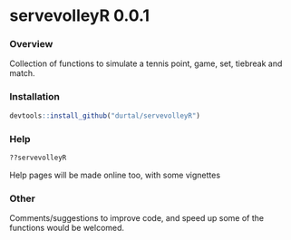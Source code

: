 servevolleyR 0.0.1
==================

### Overview

Collection of functions to simulate a tennis point, game, set, tiebreak and match.  

### Installation

```R
devtools::install_github("durtal/servevolleyR")
```

### Help

```R
??servevolleyR
```

Help pages will be made online too, with some vignettes

### Other

Comments/suggestions to improve code, and speed up some of the functions would be welcomed.
